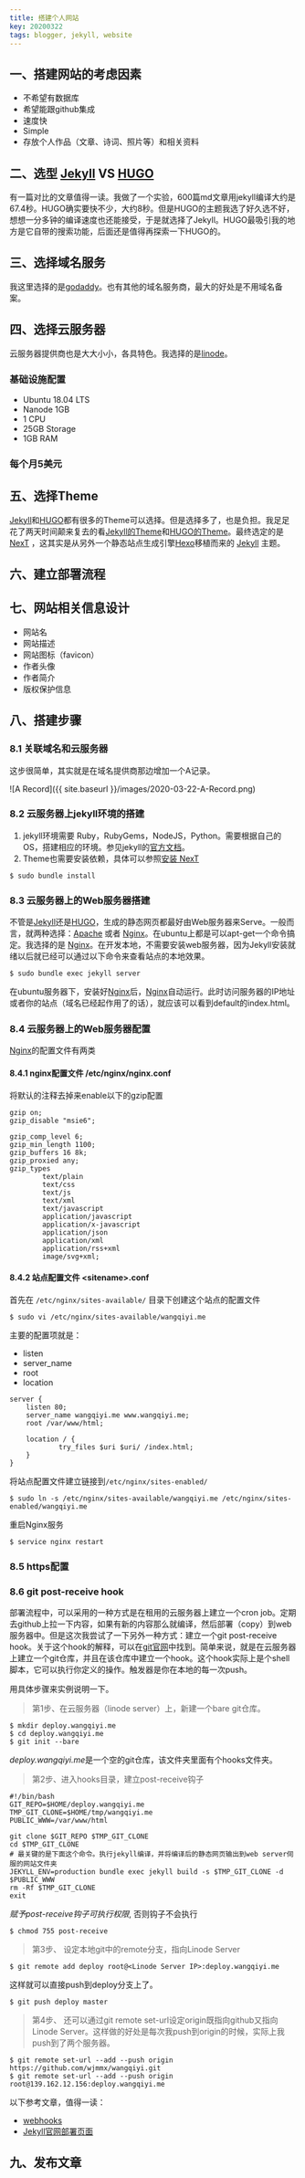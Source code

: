 ```yaml
---
title: 搭建个人网站 
key: 20200322
tags: blogger, jekyll, website
---
```


## 一、搭建网站的考虑因素

* 不希望有数据库
* 希望能跟github集成
* 速度快
* Simple
* 存放个人作品（文章、诗词、照片等）和相关资料

<!--more-->

## 二、选型 [Jekyll](https://jekyllrb.com) VS [HUGO](https://gohugo.io)

有一篇对比的文章值得一读。我做了一个实验，600篇md文章用jekyll编译大约是67.4秒。HUGO确实要快不少，大约8秒。但是HUGO的主题我选了好久选不好，想想一分多钟的编译速度也还能接受，于是就选择了Jekyll。HUGO最吸引我的地方是它自带的搜索功能，后面还是值得再探索一下HUGO的。

## 三、选择域名服务

我这里选择的是[godaddy](https://godaddy.com)。也有其他的域名服务商，最大的好处是不用域名备案。

## 四、选择云服务器

云服务器提供商也是大大小小，各具特色。我选择的是[linode](https://www.linode.com)。

### 基础设施配置

* Ubuntu 18.04 LTS
* Nanode 1GB
* 1 CPU
* 25GB Storage
* 1GB RAM

### 每个月5美元

## 五、选择Theme

[Jekyll](https://jekyllrb.com)和[HUGO](https://gohugo.io)都有很多的Theme可以选择。但是选择多了，也是负担。我足足花了两天时间颠来复去的看[Jekyll的Theme](http://jekyllthemes.org/)和[HUGO的Theme](https://themes.gohugo.io/)。最终选定的是[NexT](https://github.com/iissnan/hexo-theme-next) ，这其实是从另外一个静态站点生成引擎[Hexo](https://hexo.io/)移植而来的 [Jekyll](https://jekyllrb.com) 主题。

## 六、建立部署流程

## 七、网站相关信息设计

* 网站名
* 网站描述
* 网站图标（favicon）
* 作者头像
* 作者简介
* 版权保护信息

## 八、搭建步骤

### 8.1 关联域名和云服务器

这步很简单，其实就是在域名提供商那边增加一个A记录。

![A Record]({{ site.baseurl }}/images/2020-03-22-A-Record.png)

### 8.2 云服务器上jekyll环境的搭建

1. jekyll环境需要 Ruby，RubyGems，NodeJS，Python。需要根据自己的OS，搭建相应的环境。参见jekyll的[官方文档](http://jekyllcn.com/docs/installation/)。
1. Theme也需要安装依赖，具体可以参照[安装 NexT](http://theme-next.simpleyyt.com/getting-started.html) 

```shell
$ sudo bundle install
```

### 8.3 云服务器上的Web服务器搭建

不管是[Jekyll](https://jekyllrb.com)还是[HUGO](https://gohugo.io)，生成的静态网页都最好由Web服务器来Serve。一般而言，就两种选择：[Apache](https://httpd.apache.org/) 或者 [Nginx](https://nginx.org/en/)。在ubuntu上都是可以apt-get一个命令搞定。我选择的是 [Nginx](https://nginx.org/en/)。在开发本地，不需要安装web服务器，因为Jekyll安装就绪以后就已经可以通过以下命令来查看站点的本地效果。

```shell
$ sudo bundle exec jekyll server
```

在ubuntu服务器下，安装好[Nginx](https://nginx.org/en/)后，[Nginx](https://nginx.org/en/)自动运行。此时访问服务器的IP地址或者你的站点（域名已经起作用了的话），就应该可以看到default的index.html。

### 8.4 云服务器上的Web服务器配置

[Nginx](https://nginx.org/en/)的配置文件有两类

#### 8.4.1 nginx配置文件 /etc/nginx/nginx.conf

将默认的注释去掉来enable以下的gzip配置

```shell
gzip on;
gzip_disable "msie6";

gzip_comp_level 6;
gzip_min_length 1100;
gzip_buffers 16 8k;
gzip_proxied any;
gzip_types
        text/plain
        text/css
        text/js
        text/xml
        text/javascript
        application/javascript
        application/x-javascript
        application/json
        application/xml
        application/rss+xml
        image/svg+xml;
```

#### 8.4.2 站点配置文件 \<sitename\>.conf

首先在  `/etc/nginx/sites-available/` 目录下创建这个站点的配置文件

```shell
$ sudo vi /etc/nginx/sites-available/wangqiyi.me
```

主要的配置项就是：

* listen
* server_name
* root
* location

```shell
server {
    listen 80;
    server_name wangqiyi.me www.wangqiyi.me;
    root /var/www/html;

    location / {
            try_files $uri $uri/ /index.html;
    }
}

```

将站点配置文件建立链接到`/etc/nginx/sites-enabled/`

```shell
$ sudo ln -s /etc/nginx/sites-available/wangqiyi.me /etc/nginx/sites-enabled/wangqiyi.me
```

重启Nginx服务
```shell
$ service nginx restart
```

### 8.5 https配置

### 8.6 git post-receive hook

部署流程中，可以采用的一种方式是在租用的云服务器上建立一个cron job。定期去github上拉一下内容，如果有新的内容那么就编译，然后部署（copy）到web服务器中。但是这次我尝试了一下另外一种方式：建立一个git post-receive hook。关于这个hook的解释，可以在[git官网](https://git-scm.com/book/zh/v2/自定义-Git-Git-钩子)中找到。简单来说，就是在云服务器上建立一个git仓库，并且在该仓库中建立一个hook。这个hook实际上是个shell脚本，它可以执行你定义的操作。触发器是你在本地的每一次push。

用具体步骤来实例说明一下。

> 第1步、在云服务器（linode server）上，新建一个bare git仓库。

```shell
$ mkdir deploy.wangqiyi.me
$ cd deploy.wangqiyi.me
$ git init --bare
```

*deploy.wangqiyi.me*是一个空的git仓库，该文件夹里面有个hooks文件夹。

> 第2步、进入hooks目录，建立post-receive钩子

```shell
#!/bin/bash
GIT_REPO=$HOME/deploy.wangqiyi.me
TMP_GIT_CLONE=$HOME/tmp/wangqiyi.me
PUBLIC_WWW=/var/www/html

git clone $GIT_REPO $TMP_GIT_CLONE
cd $TMP_GIT_CLONE
# 最关键的是下面这个命令。执行jekyll编译，并将编译后的静态网页输出到web server伺服的网站文件夹
JEKYLL_ENV=production bundle exec jekyll build -s $TMP_GIT_CLONE -d $PUBLIC_WWW
rm -Rf $TMP_GIT_CLONE
exit
```

*赋予post-receive钩子可执行权限*, 否则钩子不会执行

```shell
$ chmod 755 post-receive
```

> 第3步、 设定本地git中的remote分支，指向Linode Server

```shell
$ git remote add deploy root@<Linode Server IP>:deploy.wangqiyi.me
```

这样就可以直接push到deploy分支上了。
```shell
$ git push deploy master
```

> 第4步、 还可以通过git remote set-url设定origin既指向github又指向Linode Server。这样做的好处是每次我push到origin的时候，实际上我push到了两个服务器。

```shell
$ git remote set-url --add --push origin https://github.com/wjmmx/wangqiyi.git
$ git remote set-url --add --push origin root@139.162.12.156:deploy.wangqiyi.me
```

以下参考文章，值得一读：

* [webhooks](https://sofiya.io/blog/webhooks)
* [Jekyll官网部署页面](http://jekyllcn.com/docs/deployment-methods/)

## 九、发布文章